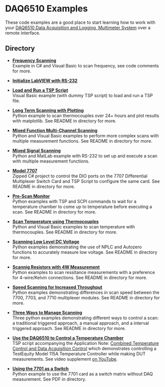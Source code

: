 # DAQ6510 Examples

These code examples are a good place to start learning how to work with your [DAQ6510 Data Acquisition and Logging, Multimeter System](https://www.tek.com/en/products/keithley/digital-multimeter/keithley-daq6510) over a remote interface. 

## Directory

[comment]: **[Instrument](./directory)**  

* **[Frequency Scanning](./Frequency_Scanning/)**  
Example in C# and Visual Basic to scan frequency, see code comments for more. 

* **[Initialize LabVIEW with RS-232](./LabVIEW_Initialize_with_RS232_Option/)**  

* **[Load and Run a TSP Script](./Load_and_Run_a_TSP_Script_File/)**  
Visual Basic example (with dummy TSP script) to load and run a TSP file.

* **[Long Term Scanning with Plotting](./Long_Term_Scan_with_Plotting/)**  
Python example to scan thermocouples over 24+ hours and plot results with matplotlib. See README in directory for more.

* **[Mixed Function Multi-Channel Scanning](./Mixed_Function_Multi-Channel_Scanning/)**  
Python and Visual Basic examples to perform more complex scans with multiple measurement functions. See README in directory for more. 

* **[Mixed Signal Scanning](./Mixed_Signal_Scanning/)**  
Python and MatLab example with RS-232 to set up and execute a scan with multiple measurement functions. 

* **[Model 7707](./Model_7707/)**  
Zipped C# project to control the DIO ports on the 7707 Differential Multiplexer Switch Card and TSP Script to configure the same card. See README in directory for more.

* **[Pre-Scan Monitor](./Pre-Scan_Monitor/)**  
Python examples with TSP and SCPI commands to wait for a temperature chamber to come up to temperature before executing a scan. See README in directory for more. 

* **[Scan Temperature using Thermocouples](./Scan_Temperaure_Using_Thermocouples/)**  
Python and Visual Basic examples to scan temperature with thermocouples. See README in directory for more. 

* **[Scanning Low Level DC Voltage](./Scanning_Low_Level_DC_Voltage/)**  
Python examples demonstrating the use of NPLC and Autozero functions to accurately measure low voltage. See README in directory for more. 

* **[Scannig Resistors with 4W Measurement](./Scanning_Resistors_Using_4W_Measurement/)**  
Python examples to scan ressitance measurements with a preference for 4-wire/Kelvin connections. See README in directory for more. 

* **[Speed Scanning for Increased Throughput](./Speed_Scanning_for_Increased_Test_Throughput/)**  
Python examples demonstrating differences in scan speed between the 7700, 7703, and 7710 multiplexer modules. See README in directory for more. 

* **[Three Ways to Manage Scanning](./Three_Ways_To_Manage_Scanning/)**  
Three python examples demonstrating different ways to control a scan: a traditional triggered approach, a manual approach, and a interval triggered approach. See README in directory for more. 

* **[Use the DAQ6510 to Control a Temperature Chamber](./Use_the_DAQ6510_to_Control_a_Temperature_Chamber/)**  
TSP script accompanying the Application Note: [Combined Temperature Control and Data Acquisition Control](https://www.tek.com/documents/how-guide/combined-temperature-control-and-data-acquisition-control) which demonstrates controlling a TestEquity Model 115A Temperature Controller while making DUT measurements. See video supplement [on YouTube](https://youtu.be/za0dFierQkI).

* **[Using the 7701 as a Switch](./Using%20the%20Model%207701%20Multiplexer%20in%20a%20Switching-Only%20Application/)**  
Python example to use the 7701 card as a switch matrix without DAQ measurement. See PDF in directory. 
